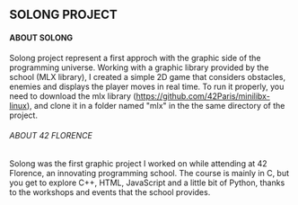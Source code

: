 ## SOLONG PROJECT
#### ABOUT SOLONG
Solong project represent a first approch with the graphic side of the programming universe.
Working with a graphic library provided by the school (MLX library), I created a simple 2D game that
considers obstacles, enemies and displays the player moves in real time.
To run it properly, you need to download the mlx library (https://github.com/42Paris/minilibx-linux), 
and clone it in a folder named "mlx" in the the same directory of the project.
###### ABOUT 42 FLORENCE
 Solong was the first graphic project I worked on while attending at 42 Florence, an innovating programming school.
 The course is mainly in C, but you get to explore C++, HTML, JavaScript and a little bit of Python, thanks 
 to the workshops and events that the school provides.
